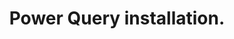 ---
ref: powerqueryinstallation
title: Power Query installation.
excerpt:
permalink: /blog/:year/:month/:title/
tags: [add-ins, excel, Excel365, instalation, Microsoft Office, power query]
categories: [english, excel, magda]
lang: en
locale: en-GB
---